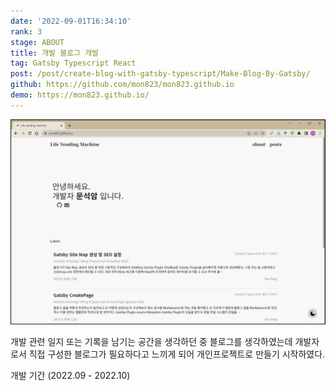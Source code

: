 ```yaml
---
date: '2022-09-01T16:34:10'
rank: 3
stage: ABOUT
title: 개발 블로그 개발
tag: Gatsby Typescript React
post: /post/create-blog-with-gatsby-typescript/Make-Blog-By-Gatsby/
github: https://github.com/mon823/mon823.github.io
demo: https://mon823.github.io/
---
```


![](assets/Develop-blog/20221011111659761.png)

개발 관련 일지 또는 기록을 남기는 공간을 생각하던 중 블로그를 생각하였는데 개발자로서 직접 구성한 블로그가 필요하다고 느끼게 되어 개인프로젝트로 만들기 시작하였다.

개발 기간 (2022.09 - 2022.10)
